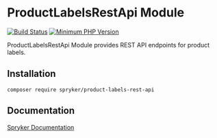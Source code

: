 # ProductLabelsRestApi Module
[![Build Status](https://travis-ci.org/spryker/product-labels-rest-api.svg)](https://travis-ci.org/spryker/product-labels-rest-api)
[![Minimum PHP Version](https://img.shields.io/badge/php-%3E%3D%207.3-8892BF.svg)](https://php.net/)

ProductLabelsRestApi Module provides REST API endpoints for product labels.

## Installation

```
composer require spryker/product-labels-rest-api
```

## Documentation

[Spryker Documentation](https://academy.spryker.com/developing_with_spryker/module_guide/modules.html)
